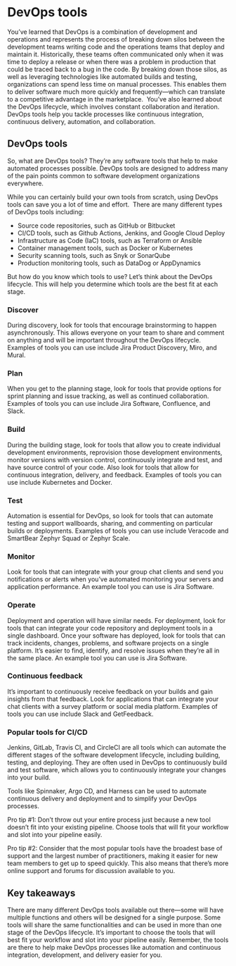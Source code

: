 # DevOps tools

You’ve learned that DevOps is a combination of development and operations and represents the process of breaking down silos between the development teams writing code and the operations teams that deploy and maintain it. Historically, these teams often communicated only when it was time to deploy a release or when there was a problem in production that could be traced back to a bug in the code. By breaking down those silos, as well as leveraging technologies like automated builds and testing, organizations can spend less time on manual processes. This enables them to deliver software much more quickly and frequently—which can translate to a competitive advantage in the marketplace. 
You’ve also learned about the DevOps lifecycle, which involves constant collaboration and iteration. DevOps tools help you tackle processes like continuous integration, continuous delivery, automation, and collaboration.

## DevOps tools

So, what are DevOps tools? They’re any software tools that help to make automated processes possible. DevOps tools are designed to address many of the pain points common to software development organizations everywhere.

While you can certainly build your own tools from scratch, using DevOps tools can save you a lot of time and effort. 
There are many different types of DevOps tools including: 

* Source code repositories, such as GitHub or Bitbucket
* CI/CD tools, such as Github Actions, Jenkins, and Google Cloud Deploy
* Infrastructure as Code (IaC) tools, such as Terraform or Ansible
* Container management tools, such as Docker or Kubernetes
* Security scanning tools, such as Snyk or SonarQube
* Production monitoring tools, such as DataDog or AppDynamics

But how do you know which tools to use? Let’s think about the DevOps lifecycle. This will help you determine which tools are the best fit at each stage. 

### Discover
During discovery, look for tools that encourage brainstorming to happen asynchronously. This allows everyone on your team to share and comment on anything and will be important throughout the DevOps lifecycle. Examples of tools you can use include Jira Product Discovery, Miro, and Mural.

### Plan 

When you get to the planning stage, look for tools that provide options for sprint planning and issue tracking, as well as continued collaboration. Examples of tools you can use include Jira Software, Confluence, and Slack.

### Build

During the building stage, look for tools that allow you to create individual development environments, reprovision those development environments, monitor versions with version control, continuously integrate and test, and have source control of your code. Also look for tools that allow for continuous integration, delivery, and feedback. Examples of tools you can use include Kubernetes and Docker.

### Test 

Automation is essential for DevOps, so look for tools that can automate testing and support wallboards, sharing, and commenting on particular builds or deployments. Examples of tools you can use include Veracode and SmartBear Zephyr Squad or Zephyr Scale.

### Monitor

Look for tools that can integrate with your group chat clients and send you notifications or alerts when you’ve automated monitoring your servers and application performance. An example tool you can use is Jira Software. 

### Operate

Deployment and operation will have similar needs. For deployment, look for tools that can integrate your code repository and deployment tools in a single dashboard. Once your software has deployed, look for tools that can track incidents, changes, problems, and software projects on a single platform. It’s easier to find, identify, and resolve issues when they’re all in the same place. An example tool you can use is Jira Software. 

### Continuous feedback

It’s important to continuously receive feedback on your builds and gain insights from that feedback. Look for applications that can integrate your chat clients with a survey platform or social media platform. Examples of tools you can use include Slack and GetFeedback. 

### Popular tools for CI/CD

Jenkins, GitLab, Travis CI, and CircleCI are all tools which can automate the different stages of the software development lifecycle, including building, testing, and deploying. They are often used in DevOps to continuously build and test software, which allows you to continuously integrate your changes into your build. 

Tools like Spinnaker, Argo CD, and Harness can be used to automate continuous delivery and deployment and to simplify your DevOps processes. 

Pro tip #1: Don’t throw out your entire process just because a new tool doesn’t fit into your existing pipeline. Choose tools that will fit your workflow and slot into your pipeline easily.

Pro tip #2: Consider that the most popular tools have the broadest base of support and the largest number of practitioners, making it easier for new team members to get up to speed quickly. This also means that there’s more online support and forums for discussion available to you.

## Key takeaways

There are many different DevOps tools available out there—some will have multiple functions and others will be designed for a single purpose. Some tools will share the same functionalities and can be used in more than one stage of the DevOps lifecycle. It’s important to choose the tools that will best fit your workflow and slot into your pipeline easily. Remember, the tools are there to help make DevOps processes like automation and continuous integration, development, and delivery easier for you.
